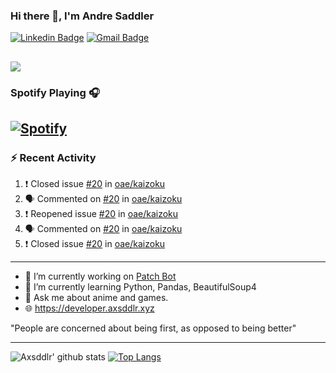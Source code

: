 ### Hi there 👋, I'm Andre Saddler
[![Linkedin Badge](https://img.shields.io/badge/-andrexsaddler-blue?style=flat-square&logo=Linkedin&logoColor=white&link=https://www.linkedin.com/in/andrexsaddler/)](https://www.linkedin.com/in/andrexsaddler/)
[![Gmail Badge](https://img.shields.io/badge/-contact@rehkloos.com-c14438?style=flat-square&logo=Gmail&logoColor=white&link=mailto:contact@rehkloos.com)](mailto:contact@rehkloos.com)

![](https://komarev.com/ghpvc/?username=axsddlr&color=dc143c)
---
### Spotify Playing 🎧

[![Spotify](https://novatorem.rehkloos.vercel.app/api/spotify)](https://open.spotify.com/user/Rehkloos)
---

### :zap: Recent Activity

<!--START_SECTION:activity-->
1. ❗️ Closed issue [#20](https://github.com/oae/kaizoku/issues/20) in [oae/kaizoku](https://github.com/oae/kaizoku)
2. 🗣 Commented on [#20](https://github.com/oae/kaizoku/issues/20) in [oae/kaizoku](https://github.com/oae/kaizoku)
3. ❗️ Reopened issue [#20](https://github.com/oae/kaizoku/issues/20) in [oae/kaizoku](https://github.com/oae/kaizoku)
4. 🗣 Commented on [#20](https://github.com/oae/kaizoku/issues/20) in [oae/kaizoku](https://github.com/oae/kaizoku)
5. ❗️ Closed issue [#20](https://github.com/oae/kaizoku/issues/20) in [oae/kaizoku](https://github.com/oae/kaizoku)
<!--END_SECTION:activity-->

---

- 🔭 I’m currently working on [Patch Bot](https://github.com/axsddlr/patch_bot)
- 🌱 I’m currently learning Python, Pandas, BeautifulSoup4
- 💬 Ask me about anime and games.
- 🌐 https://developer.axsddlr.xyz

"People are concerned about being first, as opposed to being better"

---
![Axsddlr' github stats](https://github-readme-stats.vercel.app/api?username=axsddlr&count_private=true)
[![Top Langs](https://github-readme-stats.vercel.app/api/top-langs/?username=axsddlr&layout=compact)](https://github.com/anuraghazra/github-readme-stats)
